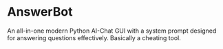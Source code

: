 # AnswerBot
An all-in-one modern Python AI-Chat GUI with a system prompt designed for answering questions effectively. Basically a cheating tool.
